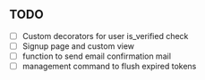 ## TODO
- [ ] Custom decorators for user is_verified check
- [ ] Signup page and custom view
- [ ] function to send email confirmation mail
- [ ] management command to flush expired tokens
